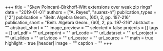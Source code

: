 +++
title = "Skew Poincaré-Birkhoff-Witt extensions over weak zip rings"
date = "2019-01-01"
authors = ["A. Reyes", "suarez-h"]
publication_types = ["2"]
publication = "Beitr. Algebra Geom., (60), 2, pp. 197-216"
publication_short = "Beitr. Algebra Geom., (60), 2, pp. 197-216"
abstract = ""
abstract_short = ""
image_preview = ""
selected = false
projects = []
tags = []
url_pdf = ""
url_preprint = ""
url_code = ""
url_dataset = ""
url_project = ""
url_slides = ""
url_video = ""
url_poster = ""
url_source = ""
math = true
highlight = true
[header]
image = ""
caption = ""
+++
